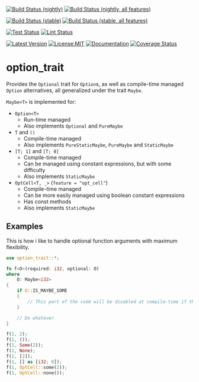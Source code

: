 [![Build Status (nightly)](https://github.com/sigurd4/option_trait/workflows/Build-nightly/badge.svg)](https://github.com/sigurd4/option_trait/actions/workflows/build-nightly.yml)
[![Build Status (nightly, all features)](https://github.com/sigurd4/option_trait/workflows/Build-nightly-all-features/badge.svg)](https://github.com/sigurd4/option_trait/actions/workflows/build-nightly-all-features.yml)

[![Build Status (stable)](https://github.com/sigurd4/option_trait/workflows/Build-stable/badge.svg)](https://github.com/sigurd4/option_trait/actions/workflows/build-stable.yml)
[![Build Status (stable, all features)](https://github.com/sigurd4/option_trait/workflows/Build-stable-all-features/badge.svg)](https://github.com/sigurd4/option_trait/actions/workflows/build-stable-all-features.yml)

[![Test Status](https://github.com/sigurd4/option_trait/workflows/Test/badge.svg)](https://github.com/sigurd4/option_trait/actions/workflows/test.yml)
[![Lint Status](https://github.com/sigurd4/option_trait/workflows/Lint/badge.svg)](https://github.com/sigurd4/option_trait/actions/workflows/lint.yml)

[![Latest Version](https://img.shields.io/crates/v/option_trait.svg)](https://crates.io/crates/option_trait)
[![License:MIT](https://img.shields.io/badge/License-MIT-yellow.svg)](https://opensource.org/licenses/MIT)
[![Documentation](https://img.shields.io/docsrs/option_trait)](https://docs.rs/option_trait)
[![Coverage Status](https://img.shields.io/codecov/c/github/sigurd4/option_trait)](https://app.codecov.io/github/sigurd4/option_trait)

# option_trait

Provides the `Optional` trait for `Option`s, as well as compile-time managed `Option` alternatives, all generalized under the trait `Maybe`.

`Maybe<T>` is implemented for:
- `Option<T>`
    - Run-time managed
    - Also implements `Optional` and `PureMaybe`
- `T` and `()`
    - Compile-time managed
    - Also implements `PureStaticMaybe`, `PureMaybe` and `StaticMaybe`
- `[T; 1]` and `[T; 0]`
    - Compile-time managed
    - Can be managed using constant expressions, but with some difficulty
    - Also implements `StaticMaybe`
- `OptCell<T, _>` (`feature = "opt_cell"`)
    - Compile-time managed
    - Can be more easily managed using boolean constant expressions
    - Has const methods
    - Also implements `StaticMaybe`

## Examples

This is how i like to handle optional function arguments with maximum flexibility.

```rust
use option_trait::*;

fn f<O>(required: i32, optional: O)
where
    O: Maybe<i32>
{
    if O::IS_MAYBE_SOME
    {
        // This part of the code will be disabled at compile-time if the maybe cannot possibly contain a value.
    }

    // Do whatever
}

f(1, 2);
f(1, ());
f(1, Some(2));
f(1, None);
f(1, [2]);
f(1, [] as [i32; 0]);
f(1, OptCell::some(2));
f(1, OptCell::none());
```